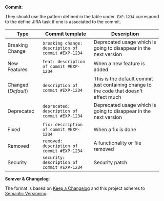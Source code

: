 **Commit**:

They should use the pattern defined in the table under.
`EXP-1234` correspond to the define JIRA task if one is associated to the commit.

| Type  | Commit template | Description |
| ------------- | ------------- | ------------- |
| Breaking Change | `breaking change: description of commit #EXP-1234` | Deprecated usage which is going to disappear in the next version |
| New Features | `feat: description of commit #EXP-1234` | When a new feature is added |
| Changed (*Default*) | `description of commit #EXP-1234` | This is the default commit just containing change to the code that doesn't affect much |
| Deprecated | `deprecated: description of commit #EXP-1234` | Deprecated usage which is going to disappear in the next version |
| Fixed | `fix: description of commit #EXP-1234` | When a fix is done |
| Removed | `removed: description of commit #EXP-1234` | A functionality or file removed |
| Security | `security: description of commit #EXP-1234` | Security patch |


**Semver & Changelog**:

The format is based on [Keep a Changelog](http://keepachangelog.com/en/1.0.0/)
and this project adheres to [Semantic Versioning](http://semver.org/spec/v2.0.0.html).